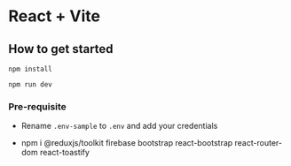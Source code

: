 # React + Vite

## How to get started

`npm install`

`npm run dev`

### Pre-requisite

- Rename `.env-sample` to `.env` and add your credentials

- npm i @reduxjs/toolkit firebase bootstrap react-bootstrap react-router-dom react-toastify